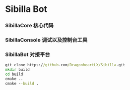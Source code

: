 # Sibilla Bot

### SibillaCore 核心代码

### SibillaConsole 调试以及控制台工具

### SibillaBot 对接平台

```cmd
git clone https://github.com/DragonheartLX/Sibilla.git
mkdir build
cd build
cmake ..
cmake --build .
```